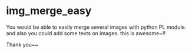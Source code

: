 # img_merge_easy

You would be able to easily merge several images with python PL module.
and also you could add some texts on images.
this is awesome~!!

Thank you~~
